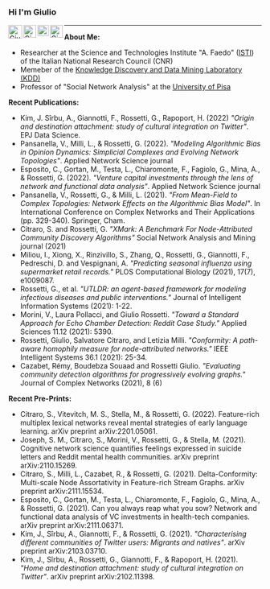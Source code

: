 ### Hi I'm Giulio 
<a href="https://twitter.com/giuliorossetti">
  <img align="left" alt="Giulio Rossetti | Twitter" width="27px" 
       src="https://upload.wikimedia.org/wikipedia/sco/thumb/9/9f/Twitter_bird_logo_2012.svg/172px-Twitter_bird_logo_2012.svg.png" />
</a>
<a href="https://www.linkedin.com/in/giuliorossetti">
  <img align="left" alt="Giulio's LinkedIN" width="25px" src="https://upload.wikimedia.org/wikipedia/commons/thumb/c/ca/LinkedIn_logo_initials.png/240px-LinkedIn_logo_initials.png" />
</a>
<a href="https://scholar.google.it/citations?hl=it&user=Eug48ewAAAAJ&view_op=list_works&sortby=pubdate">
  <img align="left" alt="Giulio's Scholar" width="22px" src="https://raw.githubusercontent.com/simple-icons/simple-icons/master/icons/googlescholar.svg" />
</a>
<a href="mailto:giulio.rossetti@gmail.com">
  <img align="left" alt="Giulio's Gmail" width="25px" src="https://upload.wikimedia.org/wikipedia/commons/thumb/7/7e/Gmail_icon_%282020%29.svg/320px-Gmail_icon_%282020%29.svg.png" />
</a>

__________________________

**About Me:**
- Researcher at the Science and Technologies Institute "A. Faedo" ([ISTI](https://www.isti.cnr.it/en/)) of the Italian National Research Council (CNR)
- Memeber of the [Knowledge Discovery and Data Mining Laboratory (KDD)](https://kdd.isti.cnr.it/)
- Professor of "Social Network Analysis" at the [University of Pisa](https://www.unipi.it/)

**Recent Publications:**
- Kim, J. Sîrbu, A., Giannotti, F., Rossetti, G., Rapoport, H. (2022) *"Origin and destination attachment: study of cultural integration on Twitter"*. EPJ Data Science. 
- Pansanella, V., Milli, L., & Rossetti, G. (2022). *"Modeling Algorithmic Bias in Opinion Dynamics: Simplicial Complexes and Evolving Network Topologies"*. Applied Network Science journal 
- Esposito, C., Gortan, M., Testa, L., Chiaromonte, F., Fagiolo, G., Mina, A., & Rossetti, G. (2022). *"Venture capital investments through the lens of network and functional data analysis"*. Applied Network Science journal
- Pansanella, V., Rossetti, G., & Milli, L. (2021). *"From Mean-Field to Complex Topologies: Network Effects on the Algorithmic Bias Model"*. In International Conference on Complex Networks and Their Applications (pp. 329-340). Springer, Cham.
- Citraro, S. and Rossetti, G. *"XMark: A Benchmark For Node-Attributed Community Discovery Algorithms"* Social Network Analysis and Mining journal (2021)
- Miliou, I., Xiong, X., Rinzivillo, S., Zhang, Q., Rossetti, G., Giannotti, F., Pedreschi, D. and Vespignani, A. *"Predicting seasonal influenza using supermarket retail records."* PLOS Computational Biology (2021), 17(7), e1009087.
- Rossetti, G., et al. *"UTLDR: an agent-based framework for modeling infectious diseases and public interventions."* Journal of Intelligent Information Systems (2021): 1-22.
- Morini, V., Laura Pollacci, and Giulio Rossetti. *"Toward a Standard Approach for Echo Chamber Detection: Reddit Case Study."* Applied Sciences 11.12 (2021): 5390.
- Rossetti, Giulio, Salvatore Citraro, and Letizia Milli. *"Conformity: A path-aware homophily measure for node-attributed networks."* IEEE Intelligent Systems 36.1 (2021): 25-34.
- Cazabet, Rémy, Boudebza Souaad and Rossetti Giulio. *"Evaluating community detection algorithms for progressively evolving graphs."* Journal of Complex Networks (2021), 8 (6)

**Recent Pre-Prints:**
- Citraro, S., Vitevitch, M. S., Stella, M., & Rossetti, G. (2022). Feature-rich multiplex lexical networks reveal mental strategies of early language learning. arXiv preprint arXiv:2201.05061.
- Joseph, S. M., Citraro, S., Morini, V., Rossetti, G., & Stella, M. (2021). Cognitive network science quantifies feelings expressed in suicide letters and Reddit mental health communities. arXiv preprint arXiv:2110.15269.
- Citraro, S., Milli, L., Cazabet, R., & Rossetti, G. (2021). Delta-Conformity: Multi-scale Node Assortativity in Feature-rich Stream Graphs. arXiv preprint arXiv:2111.15534.
- Esposito, C., Gortan, M., Testa, L., Chiaromonte, F., Fagiolo, G., Mina, A., & Rossetti, G. (2021). Can you always reap what you sow? Network and functional data analysis of VC investments in health-tech companies. arXiv preprint arXiv:2111.06371.
- Kim, J., Sîrbu, A., Giannotti, F., & Rossetti, G. (2021). *"Characterising different communities of Twitter users: Migrants and natives"*. arXiv preprint arXiv:2103.03710.
- Kim, J., Sîrbu, A., Rossetti, G., Giannotti, F., & Rapoport, H. (2021). *"Home and destination attachment: study of cultural integration on Twitter"*. arXiv preprint arXiv:2102.11398.
